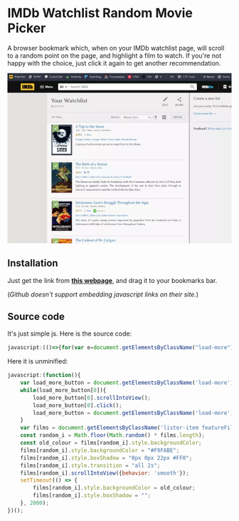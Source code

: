 # IMDb Watchlist Random Movie Picker
A browser bookmark which, when on your IMDb watchlist page, will scroll to a random point on the page, and highlight a film to watch. If you're not happy with the choice, just click it again to get another recommendation.

![image](preview.webp)

## Installation
Just get the link from **[this webpage](https://lc.mt/imdb-bookmarklet)**, and drag it to your bookmarks bar.

(_Github doesn't support embedding javascript links on their site._)

## Source code
It's just simple js. Here is the source code:

```javascript
javascript:(()=>{for(var e=document.getElementsByClassName("load-more");e[0];)e[0].scrollIntoView(),e[0].click(),e=document.getElementsByClassName("load-more");var o=document.getElementsByClassName("lister-item featureFilm"),t=Math.floor(Math.random()*o.length),l=o[t].style.backgroundColor;o[t].style.backgroundColor="#F9FABE",o[t].style.boxShadow="0px 0px 22px #FF0",o[t].style.transition="all 2s",o[t].scrollIntoView({behavior:"smooth"}),setTimeout(()=>{o[t].style.backgroundColor=l,o[t].style.boxShadow=""},3e3)})();
```

Here it is unminified:

```javascript
javascript:(function(){	
	var load_more_button = document.getElementsByClassName('load-more');
	while(load_more_button[0]){
		load_more_button[0].scrollIntoView();
		load_more_button[0].click();
		load_more_button = document.getElementsByClassName('load-more');
	}
	var films = document.getElementsByClassName('lister-item featureFilm');
	const random_i = Math.floor(Math.random() * films.length);
	const old_colour = films[random_i].style.backgroundColor;
	films[random_i].style.backgroundColor = "#F9FABE";
	films[random_i].style.boxShadow = "0px 0px 22px #FF0";
	films[random_i].style.transition = "all 2s";
	films[random_i].scrollIntoView({behavior: 'smooth'});
	setTimeout(() => {
		films[random_i].style.backgroundColor = old_colour;
		films[random_i].style.boxShadow = "";
	}, 2000);
})();
```
